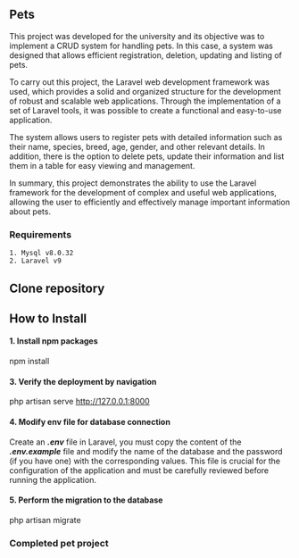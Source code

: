 ## Pets

This project was developed for the university and its objective was to implement a CRUD system for handling pets. In this case, a system was designed that allows efficient registration, deletion, updating and listing of pets.

To carry out this project, the Laravel web development framework was used, which provides a solid and organized structure for the development of robust and scalable web applications. Through the implementation of a set of Laravel tools, it was possible to create a functional and easy-to-use application.

The system allows users to register pets with detailed information such as their name, species, breed, age, gender, and other relevant details. In addition, there is the option to delete pets, update their information and list them in a table for easy viewing and management.

In summary, this project demonstrates the ability to use the Laravel framework for the development of complex and useful web applications, allowing the user to efficiently and effectively manage important information about pets.

### Requirements
    1. Mysql v8.0.32
    2. Laravel v9

## Clone repository
## How to Install
#### 1. Install npm packages
npm install

#### 3. Verify the deployment by navigation
php artisan serve
http://127.0.0.1:8000

#### 4. Modify env file for database connection
Create an ***.env*** file in Laravel, you must copy the content of the ***.env.example*** file and modify the name of the database and the password (if you have one) with the corresponding values. This file is crucial for the configuration of the application and must be carefully reviewed before running the application.
#### 5. Perform the migration to the database
php artisan migrate

### Completed pet project